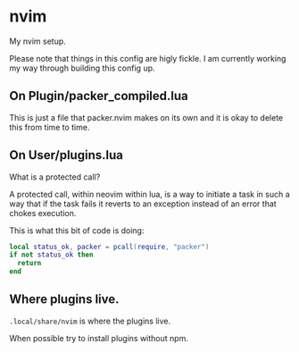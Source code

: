 # nvim
My nvim setup.

Please note that things in this config are higly fickle. I am currently working my way through building this config up.

## On Plugin/packer_compiled.lua

This is just a file that packer.nvim makes on its own and it is okay to delete this from time to time.

## On User/plugins.lua

What is a protected call?

A protected call, within neovim within lua, is a way to initiate a task in such a way that if the task fails it reverts to an exception instead of an error that chokes execution.

This is what this bit of code is doing:
```lua
local status_ok, packer = pcall(require, "packer")
if not status_ok then
  return
end
```

## Where plugins live.

`.local/share/nvim` is where the plugins live.

When possible try to install plugins without npm.
